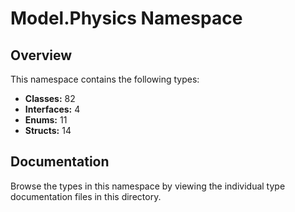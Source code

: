 # Model.Physics Namespace

## Overview

This namespace contains the following types:

- **Classes:** 82
- **Interfaces:** 4
- **Enums:** 11
- **Structs:** 14

## Documentation

Browse the types in this namespace by viewing the individual type documentation files in this directory.

